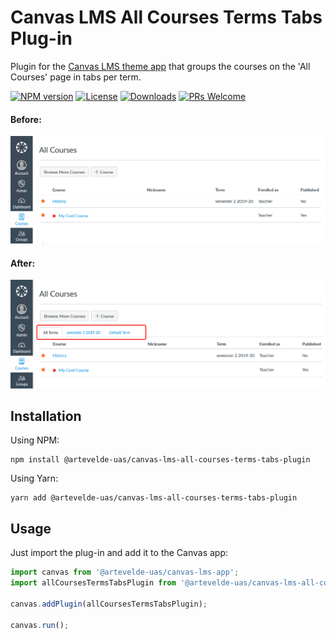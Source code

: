 # Canvas LMS All Courses Terms Tabs Plug-in

Plugin for the [Canvas LMS theme app](https://www.npmjs.com/package/@artevelde-uas/canvas-lms-app) that groups the
courses on the 'All Courses' page in tabs per term.

[![NPM version](https://img.shields.io/npm/v/@artevelde-uas/canvas-lms-all-courses-terms-tabs-plugin.svg)](https://www.npmjs.com/package/@artevelde-uas/canvas-lms-all-courses-terms-tabs-plugin)
[![License](https://img.shields.io/github/license/artevelde-uas/canvas-lms-all-courses-terms-tabs-plugin.svg)](https://spdx.org/licenses/MIT)
[![Downloads](https://img.shields.io/npm/dt/@artevelde-uas/canvas-lms-all-courses-terms-tabs-plugin.svg)](https://www.npmjs.com/package/@artevelde-uas/canvas-lms-all-courses-terms-tabs-plugin)
[![PRs Welcome](https://img.shields.io/badge/PRs-welcome-brightgreen.svg)](https://github.com/artevelde-uas/canvas-lms-all-courses-terms-tabs-plugin/pulls)

#### Before:
![Before](docs/example-before.png)

#### After:
![After](docs/example-after.png)

## Installation

Using NPM:

    npm install @artevelde-uas/canvas-lms-all-courses-terms-tabs-plugin

Using Yarn:

    yarn add @artevelde-uas/canvas-lms-all-courses-terms-tabs-plugin

## Usage

Just import the plug-in and add it to the Canvas app:

```javascript
import canvas from '@artevelde-uas/canvas-lms-app';
import allCoursesTermsTabsPlugin from '@artevelde-uas/canvas-lms-all-courses-terms-tabs-plugin';

canvas.addPlugin(allCoursesTermsTabsPlugin);

canvas.run();
```
